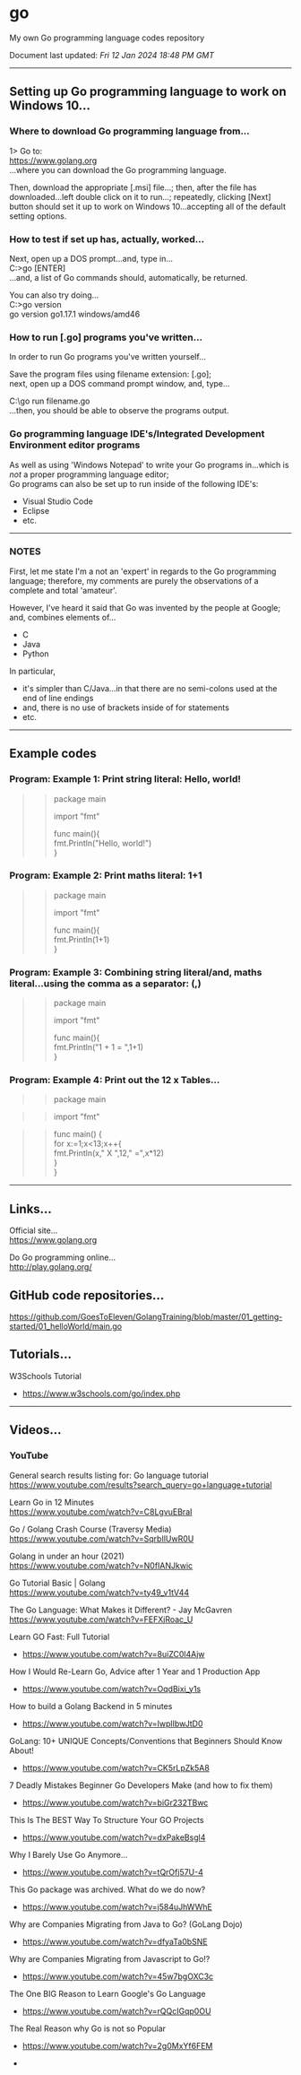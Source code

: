 # go
My own Go programming language codes repository  

Document last updated: *Fri 12 Jan 2024 18:48 PM GMT*  

-----

## Setting up Go programming language to work on Windows 10...

### Where to download Go programming language from...

1> Go to:   
https://www.golang.org  
...where you can download the Go programming language.

Then, download the appropriate [.msi] file...; then, after the file has downloaded...left double click on it to run...; repeatedly, clicking [Next] button should set it up to work on Windows 10...accepting all of the default setting options.

### How to test if set up has, actually, worked...

Next, open up a DOS prompt...and, type in...  
C:\>go [ENTER]  
...and, a list of Go commands should, automatically, be returned.  

You can also try doing...    
C:\>go version  
go version go1.17.1 windows/amd46  

### How to run [.go] programs you've written...

In order to run Go programs you've written yourself...  

Save the program files using filename extension: [.go];   
next, open up a DOS command prompt window, and, type...    

C:\go run filename.go  
...then, you should be able to observe the programs output.   

### Go programming language IDE's/Integrated Development Environment editor programs  

As well as using 'Windows Notepad' to write your Go programs in...which is *not* a proper programming language editor;  
Go programs can also be set up to run inside of the following IDE's:  

- Visual Studio Code  
- Eclipse   
- etc.  

-----

### NOTES  

First, let me state I'm a not an 'expert' in regards to the Go programming language; therefore, my comments are purely the observations of a complete and total 'amateur'.

However, I've heard it said that Go was invented by the people at Google; and, combines elements of...

- C  
- Java    
- Python    

In particular,  

- it's simpler than C/Java...in that there are no semi-colons used at the end of line endings    
- and, there is no use of brackets inside of for statements     
- etc.  

-----

## Example codes  

### Program: Example 1: Print string literal: Hello, world!

>>package main  
>>
>>import "fmt"  
>>
>>func main(){  
>> fmt.Println("Hello, world!")  
>>}  

### Program: Example 2: Print maths literal: 1+1

>>package main  
>>
>>import "fmt"  
>>
>>func main(){  
>> fmt.Println(1+1)    
>>}  

### Program: Example 3: Combining string literal/and, maths literal...using the comma as a separator: (,)

>>package main  
>>
>>import "fmt"  
>>
>>func main(){  
>> fmt.Println("1 + 1 = ",1+1)    
>>}  

### Program: Example 4: Print out the 12 x Tables...

>>package main  

>>import "fmt"   

>>func main() {  
>>	for x:=1;x<13;x++{  
>>	 fmt.Println(x," X ",12," =",x*12)  
>>	}  
>>}  

-----

## Links...

Official site...  
https://www.golang.org  

Do Go programming online...  
http://play.golang.org/

## GitHub code repositories...

https://github.com/GoesToEleven/GolangTraining/blob/master/01_getting-started/01_helloWorld/main.go  

## Tutorials...  

W3Schools Tutorial  
- https://www.w3schools.com/go/index.php  

-----

## Videos...  

### YouTube  

General search results listing for: Go language tutorial  
https://www.youtube.com/results?search_query=go+language+tutorial  

Learn Go in 12 Minutes  
https://www.youtube.com/watch?v=C8LgvuEBraI  

Go / Golang Crash Course (Traversy Media)  
https://www.youtube.com/watch?v=SqrbIlUwR0U  

Golang in under an hour (2021)  
https://www.youtube.com/watch?v=N0fIANJkwic  

Go Tutorial Basic | Golang  
https://www.youtube.com/watch?v=ty49_v1tV44  

The Go Language: What Makes it Different? - Jay McGavren  
https://www.youtube.com/watch?v=FEFXjRoac_U  

Learn GO Fast: Full Tutorial  
- https://www.youtube.com/watch?v=8uiZC0l4Ajw  

How I Would Re-Learn Go, Advice after 1 Year and 1 Production App    
- https://www.youtube.com/watch?v=OqdBixi_y1s

How to build a Golang Backend in 5 minutes  
- https://www.youtube.com/watch?v=IwplIbwJtD0     

GoLang: 10+ UNIQUE Concepts/Conventions that Beginners Should Know About!  
- https://www.youtube.com/watch?v=CK5rLpZk5A8

7 Deadly Mistakes Beginner Go Developers Make (and how to fix them)  
- https://www.youtube.com/watch?v=biGr232TBwc  

This Is The BEST Way To Structure Your GO Projects  
- https://www.youtube.com/watch?v=dxPakeBsgl4  
 
Why I Barely Use Go Anymore...  
- https://www.youtube.com/watch?v=tQrOfj57U-4  

This Go package was archived. What do we do now?   
- https://www.youtube.com/watch?v=j584uJhWWhE  

Why are Companies Migrating from Java to Go? (GoLang Dojo)  
- https://www.youtube.com/watch?v=dfyaTa0bSNE
  
Why are Companies Migrating from Javascript to Go!?   
- https://www.youtube.com/watch?v=45w7bgOXC3c  

The One BIG Reason to Learn Google's Go Language  
- https://www.youtube.com/watch?v=rQQcIGqp0OU

The Real Reason why Go is not so Popular  
- https://www.youtube.com/watch?v=2g0MxYf6FEM

- 






